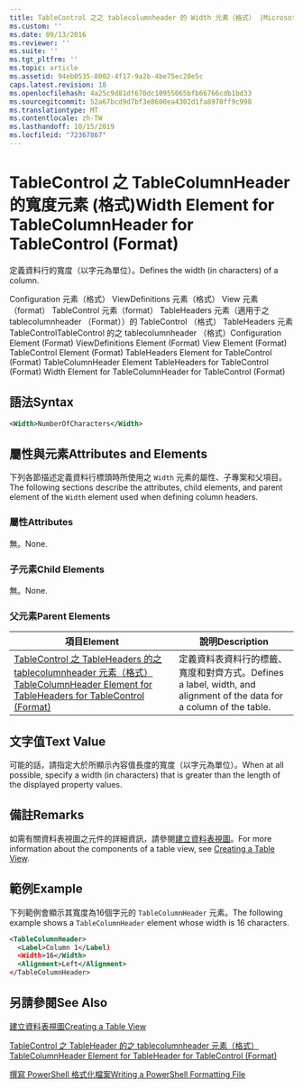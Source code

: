 ```yaml
---
title: TableControl 之之 tablecolumnheader 的 Width 元素（格式） |Microsoft Docs
ms.custom: ''
ms.date: 09/13/2016
ms.reviewer: ''
ms.suite: ''
ms.tgt_pltfrm: ''
ms.topic: article
ms.assetid: 94eb0535-8002-4f17-9a2b-4be75ec20e5c
caps.latest.revision: 18
ms.openlocfilehash: 4a25c9d81df670dc10955065bfb66766cdb1bd33
ms.sourcegitcommit: 52a67bcd9d7bf3e8600ea4302d1fa8970ff9c998
ms.translationtype: MT
ms.contentlocale: zh-TW
ms.lasthandoff: 10/15/2019
ms.locfileid: "72367867"
---
```

# <a name="width-element-for-tablecolumnheader-for-tablecontrol-format"></a><span data-ttu-id="2ca87-102">TableControl 之 TableColumnHeader 的寬度元素 (格式)</span><span class="sxs-lookup"><span data-stu-id="2ca87-102">Width Element for TableColumnHeader for TableControl (Format)</span></span>

<span data-ttu-id="2ca87-103">定義資料行的寬度（以字元為單位）。</span><span class="sxs-lookup"><span data-stu-id="2ca87-103">Defines the width (in characters) of a column.</span></span>

<span data-ttu-id="2ca87-104">Configuration 元素（格式） ViewDefinitions 元素（格式） View 元素（format） TableControl 元素（format） TableHeaders 元素（適用于之 tablecolumnheader （Format））的 TableControl （格式） TableHeaders 元素 TableControlTableControl 的之 tablecolumnheader （格式）</span><span class="sxs-lookup"><span data-stu-id="2ca87-104">Configuration Element (Format) ViewDefinitions Element (Format) View Element (Format) TableControl Element (Format) TableHeaders Element for TableControl (Format) TableColumnHeader Element TableHeaders for TableControl (Format) Width Element for TableColumnHeader for TableControl (Format)</span></span>

## <a name="syntax"></a><span data-ttu-id="2ca87-105">語法</span><span class="sxs-lookup"><span data-stu-id="2ca87-105">Syntax</span></span>

```xml
<Width>NumberOfCharacters</Width>
```

## <a name="attributes-and-elements"></a><span data-ttu-id="2ca87-106">屬性與元素</span><span class="sxs-lookup"><span data-stu-id="2ca87-106">Attributes and Elements</span></span>

<span data-ttu-id="2ca87-107">下列各節描述定義資料行標頭時所使用之 `Width` 元素的屬性、子專案和父項目。</span><span class="sxs-lookup"><span data-stu-id="2ca87-107">The following sections describe the attributes, child elements, and parent element of the `Width` element used when defining column headers.</span></span>

### <a name="attributes"></a><span data-ttu-id="2ca87-108">屬性</span><span class="sxs-lookup"><span data-stu-id="2ca87-108">Attributes</span></span>

<span data-ttu-id="2ca87-109">無。</span><span class="sxs-lookup"><span data-stu-id="2ca87-109">None.</span></span>

### <a name="child-elements"></a><span data-ttu-id="2ca87-110">子元素</span><span class="sxs-lookup"><span data-stu-id="2ca87-110">Child Elements</span></span>

<span data-ttu-id="2ca87-111">無。</span><span class="sxs-lookup"><span data-stu-id="2ca87-111">None.</span></span>

### <a name="parent-elements"></a><span data-ttu-id="2ca87-112">父元素</span><span class="sxs-lookup"><span data-stu-id="2ca87-112">Parent Elements</span></span>

|<span data-ttu-id="2ca87-113">項目</span><span class="sxs-lookup"><span data-stu-id="2ca87-113">Element</span></span>|<span data-ttu-id="2ca87-114">說明</span><span class="sxs-lookup"><span data-stu-id="2ca87-114">Description</span></span>|
|-------------|-----------------|
|[<span data-ttu-id="2ca87-115">TableControl 之 TableHeaders 的之 tablecolumnheader 元素（格式）</span><span class="sxs-lookup"><span data-stu-id="2ca87-115">TableColumnHeader Element for TableHeaders for TableControl (Format)</span></span>](./tablecolumnheader-element-format.md)|<span data-ttu-id="2ca87-116">定義資料表資料行的標籤、寬度和對齊方式。</span><span class="sxs-lookup"><span data-stu-id="2ca87-116">Defines a label, width, and alignment of the data for a column of the table.</span></span>|

## <a name="text-value"></a><span data-ttu-id="2ca87-117">文字值</span><span class="sxs-lookup"><span data-stu-id="2ca87-117">Text Value</span></span>

<span data-ttu-id="2ca87-118">可能的話，請指定大於所顯示內容值長度的寬度（以字元為單位）。</span><span class="sxs-lookup"><span data-stu-id="2ca87-118">When at all possible, specify a width (in characters) that is greater than the length of the displayed property values.</span></span>

## <a name="remarks"></a><span data-ttu-id="2ca87-119">備註</span><span class="sxs-lookup"><span data-stu-id="2ca87-119">Remarks</span></span>

<span data-ttu-id="2ca87-120">如需有關資料表視圖之元件的詳細資訊，請參閱[建立資料表視圖](./creating-a-table-view.md)。</span><span class="sxs-lookup"><span data-stu-id="2ca87-120">For more information about the components of a table view, see [Creating a Table View](./creating-a-table-view.md).</span></span>

## <a name="example"></a><span data-ttu-id="2ca87-121">範例</span><span class="sxs-lookup"><span data-stu-id="2ca87-121">Example</span></span>

<span data-ttu-id="2ca87-122">下列範例會顯示其寬度為16個字元的 `TableColumnHeader` 元素。</span><span class="sxs-lookup"><span data-stu-id="2ca87-122">The following example shows a `TableColumnHeader` element whose width is 16 characters.</span></span>

```xml
<TableColumnHeader>
  <Label>Column 1</Label)
  <Width>16</Width>
  <Alignment>Left</Alignment>
</TableColumnHeader>
```

## <a name="see-also"></a><span data-ttu-id="2ca87-123">另請參閱</span><span class="sxs-lookup"><span data-stu-id="2ca87-123">See Also</span></span>

[<span data-ttu-id="2ca87-124">建立資料表視圖</span><span class="sxs-lookup"><span data-stu-id="2ca87-124">Creating a Table View</span></span>](./creating-a-table-view.md)

[<span data-ttu-id="2ca87-125">TableControl 之 TableHeader 的之 tablecolumnheader 元素（格式）</span><span class="sxs-lookup"><span data-stu-id="2ca87-125">TableColumnHeader Element for TableHeader for TableControl (Format)</span></span>](./tablecolumnheader-element-format.md)

[<span data-ttu-id="2ca87-126">撰寫 PowerShell 格式化檔案</span><span class="sxs-lookup"><span data-stu-id="2ca87-126">Writing a PowerShell Formatting File</span></span>](./writing-a-powershell-formatting-file.md)
